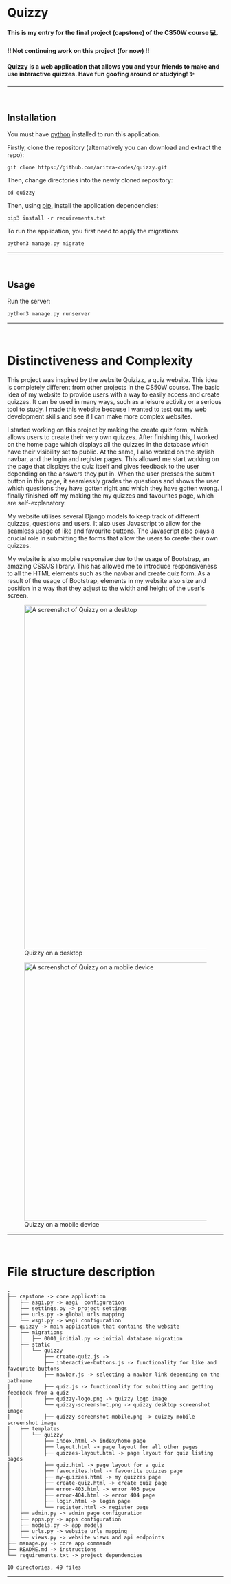 # Quizzy

#### This is my entry for the final project (capstone) of the CS50W course 💻. 

#### !! Not continuing work on this project (for now) !!

#### Quizzy is a web application that allows you and your friends to make and use interactive quizzes. Have fun goofing around or studying! ✨

---
<br>

## Installation

You must have [python](https://www.python.org/) installed to run this application.

Firstly, clone the repository (alternatively you can download and extract the repo):

```
git clone https://github.com/aritra-codes/quizzy.git
```

Then, change directories into the newly cloned repository:

```
cd quizzy
```

Then, using [pip](https://pip.pypa.io/en/stable/), install the application dependencies:

```
pip3 install -r requirements.txt
```

To run the application, you first need to apply the migrations:

```
python3 manage.py migrate
```

---
<br>

## Usage

Run the server:

```
python3 manage.py runserver
```

---
<br>

# Distinctiveness and Complexity

This project was inspired by the website Quizizz, a quiz website. This idea is completely different from other projects in the CS50W course. The basic idea of my website to provide users with a way to easily access and create quizzes. It can be used in many ways, such as a leisure activity or a serious tool to study. I made this website because I wanted to test out my web development skills and see if I can make more complex websites.

I started working on this project by making the create quiz form, which allows users to create their very own quizzes. After finishing this, I worked on the home page which displays all the quizzes in the database which have their visibility set to public. At the same, I also worked on the stylish navbar, and the login and register pages. This allowed me start working on the page that displays the quiz itself and gives feedback to the user depending on the answers they put in. When the user presses the submit button in this page, it seamlessly grades the questions and shows the user which questions they have gotten right and which they have gotten wrong. I finally finished off my making the my quizzes and favourites page, which are self-explanatory.

My website utilises several Django models to keep track of different quizzes, questions and users. It also uses Javascript to allow for the seamless usage of like and favourite buttons. The Javascript also plays a crucial role in submitting the forms that allow the users to create their own quizzes.

My website is also mobile responsive due to the usage of Bootstrap, an amazing CSS/JS library. This has allowed me to introduce responsiveness to all the HTML elements such as the navbar and create quiz form. As a result of the usage of Bootstrap, elements in my website also size and position in a way that they adjust to the width and height of the user's screen.

<figure>
    <img src="./quizzy/static/quizzy/quizzy-screenshot.png" alt="A screenshot of Quizzy on a desktop" width="800">
    <figcaption>Quizzy on a desktop</figcaption>
</figure>

<figure>
    <img src="./quizzy/static/quizzy/quizzy-screenshot-mobile.png" alt="A screenshot of Quizzy on a mobile device" height="600">
    <figcaption>Quizzy on a mobile device</figcaption>
</figure>

---
<br>

# File structure description

```
.
├── capstone -> core application
│   ├── asgi.py -> asgi  configuration
│   ├── settings.py -> project settings
│   ├── urls.py -> global urls mapping
│   └── wsgi.py -> wsgi configuration
├── quizzy -> main application that contains the website
│   ├── migrations
│   │   ├── 0001_initial.py -> initial database migration
│   ├── static
│   │   └── quizzy
│   │       ├── create-quiz.js ->
│   │       ├── interactive-buttons.js -> functionality for like and favourite buttons
│   │       ├── navbar.js -> selecting a navbar link depending on the pathname
│   │       ├── quiz.js -> functionality for submitting and getting feedback from a quiz
│   │       ├── quizzy-logo.png -> quizzy logo image
│   │       └── quizzy-screenshot.png -> quizzy desktop screenshot image
│   │       ├── quizzy-screenshot-mobile.png -> quizzy mobile screenshot image
│   ├── templates
│   │   └── quizzy
│   │       ├── index.html -> index/home page
│   │       ├── layout.html -> page layout for all other pages
│   │       ├── quizzes-layout.html -> page layout for quiz listing pages
│   │       ├── quiz.html -> page layout for a quiz
│   │       ├── favourites.html -> favourite quizzes page
│   │       ├── my-quizzes.html -> my quizzes page
│   │       ├── create-quiz.html -> create quiz page
│   │       ├── error-403.html -> error 403 page
│   │       ├── error-404.html -> error 404 page
│   │       ├── login.html -> login page
│   │       └── register.html -> register page
│   ├── admin.py -> admin page configuration
│   ├── apps.py -> apps configuration
│   ├── models.py -> app models
│   ├── urls.py -> website urls mapping
│   └── views.py -> website views and api endpoints
├── manage.py -> core app commands
├── README.md -> instructions
└── requirements.txt -> project dependencies

10 directories, 49 files
```

---
